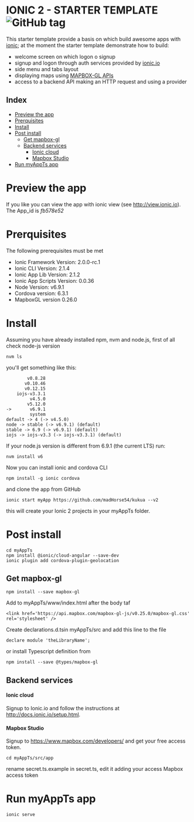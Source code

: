 IONIC 2  - STARTER TEMPLATE ![GitHub tag](https://img.shields.io/badge/license-MIT-blue.svg)
============================
This starter template provide a basis on which build awesome apps with [ionic](http://ionicframework.com/);
at the moment the starter template demonstrate how to build: 

- welcome screen on which logon o signup
- signup and logon through auth services provided by  [ionic.io](http://ionic.io/cloud#authentication)
- side menu and tabs layout
- displaying maps using [MAPBOX-GL APIs](https://www.mapbox.com/mapbox-gl-js/api/)
- access to a backend API making an HTTP request and using a provider


Index
------
<!-- Table of Contents generated by https://www.npmjs.com/package/readme-toc -->

<!-- toc -->

* [Preview the app](#preview-the-app)
* [Prerquisites](#prerquisites)
* [Install](#install)
* [Post install](#post-install)
  * [Get mapbox-gl](#get-mapbox-gl)
  * [Backend services](#backend-services)
      * [Ionic cloud](#ionic-cloud)
      * [Mapbox Studio](#mapbox-studio)
* [Run myAppTs app](#run-myappts-app)

<!-- toc stop -->

# Preview the app


If you like you can view the app with ionic view (see http://view.ionic.io). 
The App_id is *fb578e52*


# Prerquisites


The following prerequisites must be met

- Ionic Framework Version: 2.0.0-rc.1
- Ionic CLI Version: 2.1.4
- Ionic App Lib Version: 2.1.2
- Ionic App Scripts Version: 0.0.36
- Node Version: v6.9.1
- Cordova version: 6.3.1
- MapboxGL version 0.26.0 


# Install

Assuming you have already installed npm, nvm and node.js, first of all check node-js version

    nvm ls

you'll get something like this:

            v0.8.28
           v0.10.46
           v0.12.15 
        iojs-v3.3.1
             v4.5.0
            v5.12.0
    ->       v6.9.1
             system
    default -> 4 (-> v4.5.0)
    node -> stable (-> v6.9.1) (default)
    stable -> 6.9 (-> v6.9.1) (default)
    iojs -> iojs-v3.3 (-> iojs-v3.3.1) (default)
    
If your node.js version is different from 6.9.1 (the current LTS) run:
    
    nvm install v6

Now you can install ionic and cordova CLI 

    npm install -g ionic cordova

and clone the app from GitHub

    ionic start myApp https://github.com/madHorse54/kukua --v2
    
this will create your Ionic 2 projects in your myAppTs folder.   

# Post install


    cd myAppTs
    npm install @ionic/cloud-angular --save-dev 
    ionic plugin add cordova-plugin-geolocation


## Get mapbox-gl

    npm install --save mapbox-gl

Add to myAppTs/www/index.html after the body taf

    <link href='https://api.mapbox.com/mapbox-gl-js/v0.25.0/mapbox-gl.css' rel='stylesheet' />

    
 Create declarations.d.tsin myAppTs/src and add this line to the file

    declare module 'theLibraryName';

or install Typescript definition from

    npm install --save @types/mapbox-gl
    

## Backend services

#### Ionic cloud

Signup to Ionic.io and follow the instructions at http://docs.ionic.io/setup.html.

#### Mapbox Studio

Signup to https://www.mapbox.com/developers/ and get your free access token.

    cd myAppTs/src/app 
    
rename secret.ts.example in secret.ts, edit it adding your access Mapbox access token
    
    
# Run myAppTs app


    ionic serve
    
    


